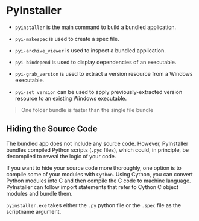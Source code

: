 # PyInstaller

- `pyinstaller` is the main command to build a bundled application.

- `pyi-makespec` is used to create a spec file.

- `pyi-archive_viewer` is used to inspect a bundled application.

- `pyi-bindepend` is used to display dependencies of an executable.

- `pyi-grab_version` is used to extract a version resource from a Windows executable.

- `pyi-set_version` can be used to apply previously-extracted version resource to an existing Windows executable.

> One folder bundle is faster than the single file bundle

## Hiding the Source Code

The bundled app does not include any source code. However, PyInstaller bundles compiled Python scripts (`.pyc` files), which could, in principle, be decompiled to reveal the logic of your code.

If you want to hide your source code more thoroughly, one option is to compile some of your modules with `Cython`. Using Cython, you can convert Python modules into C and then compile the C code to machine language. PyInstaller can follow import statements that refer to Cython C object modules and bundle them.

`pyinstaller.exe` takes either the `.py` python file or the `.spec` file as the scriptname argument.

